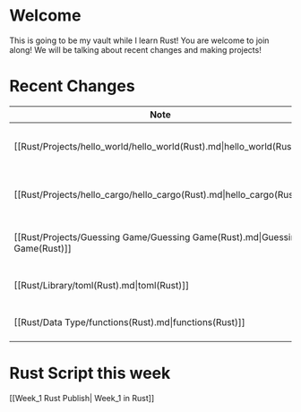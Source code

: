 # Welcome

This is going to be my vault while I learn Rust! You are welcome to join along! We will be talking about recent changes and making projects! 

# Recent Changes


| Note                                                                        | Modified               | Language |
| --------------------------------------------------------------------------- | ---------------------- | -------- |
| [[Rust/Projects/hello_world/hello_world(Rust).md\|hello_world(Rust)]]       | Sep 29, 2024, 12:44 PM | Rust     |
| [[Rust/Projects/hello_cargo/hello_cargo(Rust).md\|hello_cargo(Rust)]]       | Sep 29, 2024, 12:44 PM | Rust     |
| [[Rust/Projects/Guessing Game/Guessing Game(Rust).md\|Guessing Game(Rust)]] | Sep 29, 2024, 12:44 PM | Rust     |
| [[Rust/Library/toml(Rust).md\|toml(Rust)]]                                  | Sep 28, 2024, 4:27 PM  | Rust     |
| [[Rust/Data Type/functions(Rust).md\|functions(Rust)]]                      | Sep 27, 2024, 2:30 PM  | Rust     |


# Rust Script this week

[[Week_1 Rust Publish| Week_1 in Rust]]